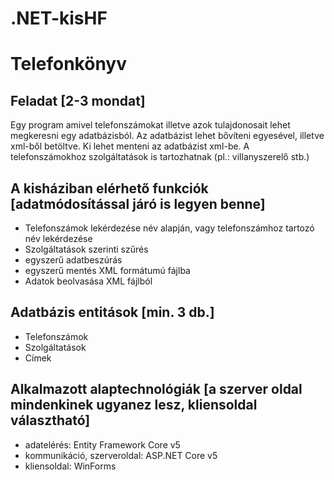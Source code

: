# .NET-kisHF

# Telefonkönyv

## Feladat [2-3 mondat]

Egy program amivel telefonszámokat illetve azok tulajdonosait lehet megkeresni egy adatbázisból. Az adatbázist lehet bővíteni egyesével, illetve xml-ből betöltve. Ki lehet menteni az adatbázist xml-be. A telefonszámokhoz szolgáltatások is tartozhatnak (pl.: villanyszerelő stb.)

## A kisháziban elérhető funkciók [adatmódosítással járó is legyen benne]
 - Telefonszámok lekérdezése név alapján, vagy telefonszámhoz tartozó név lekérdezése
 - Szolgáltatások szerinti szűrés
 - egyszerű adatbeszúrás
 - egyszerű mentés XML formátumú fájlba
 - Adatok beolvasása XML fájlból


## Adatbázis entitások [min. 3 db.]
- Telefonszámok
- Szolgáltatások
- Címek

## Alkalmazott alaptechnológiák [a szerver oldal mindenkinek ugyanez lesz, kliensoldal választható]
- adatelérés: Entity Framework Core v5
- kommunikáció, szerveroldal: ASP.NET Core v5
- kliensoldal: WinForms
